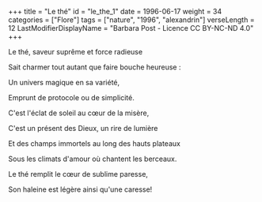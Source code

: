 +++
title = "Le thé"
id = "le_the_1"
date = 1996-06-17
weight = 34
categories = ["Flore"]
tags = ["nature", "1996", "alexandrin"]
verseLength = 12
LastModifierDisplayName = "Barbara Post - Licence CC BY-NC-ND 4.0"
+++

Le thé, saveur suprême et force radieuse

Sait charmer tout autant que faire bouche heureuse :

Un univers magique en sa variété,

Emprunt de protocole ou de simplicité.

C'est l'éclat de soleil au cœur de la misère,

C'est un présent des Dieux, un rire de lumière

Et des champs immortels au long des hauts plateaux

Sous les climats d'amour où chantent les berceaux.

Le thé remplit le cœur de sublime paresse,

Son haleine est légère ainsi qu'une caresse!
